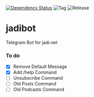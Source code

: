 [![Dependency Status](https://www.versioneye.com/user/projects/55a6800a6666330014000026/badge.svg?style=flat)](https://www.versioneye.com/user/projects/55a6800a6666330014000026)
![Tag](https://img.shields.io/github/tag/jaavid/jadibot.svg)
![Release](https://img.shields.io/github/release/jaavid/jadibot.svg)


# jadibot
Telegram Bot for jadi.net

### To do

- [x] Remove Default Message
- [x] Add /help Command
- [ ] Unsubscribe Command
- [ ] Old Posts Command
- [ ] Old Podcasts Command
